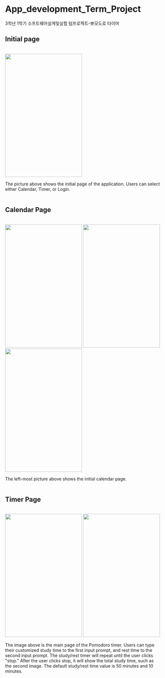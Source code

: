 # App_development_Term_Project
3학년 1학기 소프트웨어설계및실험 텀프로젝트-뽀모도로 타이머

<h2>Initial page</h2>
<br>
<img src="https://github.com/NaHyeon520/App_development_Term_Project/assets/62274608/2f6fb915-6298-4fe8-a72b-026a2e5c9000" width="250" height="400"/>

The picture above shows the initial page of the application. Users can select either Calendar, Timer, or Login.
<br>
<br>

<h2>Calendar Page</h2>
<br>
<img src="https://github.com/NaHyeon520/App_development_Term_Project/assets/62274608/6c373fbc-0db9-4337-944b-341b801f6e81" width="250" height="400"/>
<img src="https://github.com/NaHyeon520/App_development_Term_Project/assets/62274608/7ea1b9d3-b2dd-43e2-8843-b2bae1662833" width="250" height="400"/>
<img src="https://github.com/NaHyeon520/App_development_Term_Project/assets/62274608/3c2a992c-9432-4a17-8747-4ad5c7c28f41" width="250" height="400"/>

The left-most picture above shows the initial calendar page. 
<br>
<br>

<h2>Timer Page</h2>
<br>
<img src="https://github.com/NaHyeon520/App_development_Term_Project/assets/62274608/e7c96016-ee99-464e-a808-bd6dce35a8ad" width="250" height="400"/>
<img src="https://github.com/NaHyeon520/App_development_Term_Project/assets/62274608/458f58a0-c452-4474-aefa-fc18e8923ca8" width="250" height="400"/>

The image above is the main page of the Pomodoro timer. Users can type their customized study time to the first input prompt, and rest time to the second input prompt. The study/rest timer will repeat until the user clicks "stop." After the user clicks stop, it will show the total study time, such as the second image. The default study/rest time value is 50 minutes and 10 minutes. 

<br>
<br>

